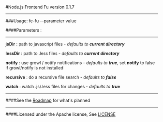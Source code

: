 #Node.js Frontend Fu version 0.1.7
***
###Usage: 
    fe-fu --parameter value

####Parameters :
***

**jsDir** : path to javascript files - _defaults to **current directory**_

**lessDir** : path to .less files - _defaults to **current directory**_

**notify** : use growl / notify notifications - _defaults to **true**_, 
	set **notify** to false if growl/notify is not installed

**recursive** : do a recursive file search - _defaults to **false**_

**watch** : watch .js/.less files for changes	- _defaults to **true**_

***
####See the [Roadmap](https://github.com/erikzaadi/node-fe-fu/blob/master/Roadmap.md) for what's planned

***
####Licensed under the Apache license, See [LICENSE](https://github.com/erikzaadi/node-fe-fu/blob/master/LICENSE)
